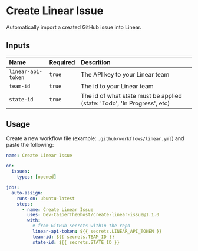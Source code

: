 # Create Linear Issue

Automatically import a created GitHub issue into Linear.

## Inputs

| Name               | Required | Descrition                                                               |
| :----------------- | :------- | :----------------------------------------------------------------------- |
| `linear-api-token` | `true`   | The API key to your Linear team                                          |
| `team-id`          | `true`   | The id to your Linear team                                               |
| `state-id`         | `true`   | The id of what state must be applied (state: 'Todo', 'In Progress', etc) |

## Usage

Create a new workflow file (example: `.github/workflows/linear.yml`) and paste the following:

```yml
name: Create Linear Issue

on:
  issues:
    types: [opened]

jobs:
  auto-assign:
    runs-on: ubuntu-latest
    steps:
      - name: Create Linear Issue
        uses: Dev-CasperTheGhost/create-linear-issue@1.1.0
        with:
          # from GitHub Secrets within the repo
          linear-api-token: ${{ secrets.LINEAR_API_TOKEN }}
          team-id: ${{ secrets.TEAM_ID }}
          state-id: ${{ secrets.STATE_ID }}
```
